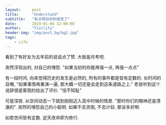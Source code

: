 ```yaml
---
layout:     post
title:      "Understand"
subtitle:   "有点明白你的感觉了"
date:       2019-01-04 12:00:00
author:     "Tivility"
header-img: "img/post_bg/bg2.jpg"
tags:
    - Life
---
```


  看到了有好友为五年前的说说点了赞. 大抵是月考吧.  
  
  突然浮现出的, 对自己的埋怨. "如果当初的你能再强一点, 再强一点点"  
  
  有一段时间, 向来觉得历史的发生是必然的, 所有的事件都是皆有定数的. 长时间的自嘲, "如果事情再重演一遍, 那大概一切还是会走到这条道路之上." 老爸听到这个说辞很是客观的给出了评价. "恬不知耻"  
  
  可是深夜. 从空间动态一下跳到刚刚迈入高中时候的情景. "那时你们的眼神还是清澈的". 突然的埋怨自己的小聪明. 如果不去贪图, 不去计较. 那该多好啊.  
  
  如若世间皆有定数. 逆天改命即为修行.   